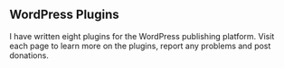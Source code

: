 ## WordPress Plugins
I have written eight plugins for the WordPress publishing platform. Visit each page to learn more on the plugins, report any problems and post donations.


